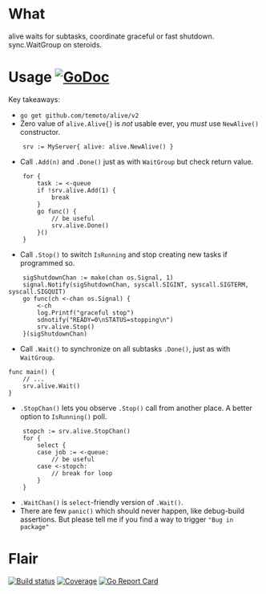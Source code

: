 # What

alive waits for subtasks, coordinate graceful or fast shutdown. sync.WaitGroup on steroids.


# Usage [![GoDoc](https://godoc.org/github.com/temoto/alive?status.svg)](https://godoc.org/github.com/temoto/alive)

Key takeaways:

* `go get github.com/temoto/alive/v2`
* Zero value of `alive.Alive{}` is *not* usable ever, you *must* use `NewAlive()` constructor.
```
    srv := MyServer{ alive: alive.NewAlive() }
```
* Call `.Add(n)` and `.Done()` just as with `WaitGroup` but check return value.
```
    for {
        task := <-queue
        if !srv.alive.Add(1) {
            break
        }
        go func() {
            // be useful
            srv.alive.Done()
        }()
    }
```
* Call `.Stop()` to switch `IsRunning` and stop creating new tasks if programmed so.
```
    sigShutdownChan := make(chan os.Signal, 1)
    signal.Notify(sigShutdownChan, syscall.SIGINT, syscall.SIGTERM, syscall.SIGQUIT)
    go func(ch <-chan os.Signal) {
        <-ch
        log.Printf("graceful stop")
        sdnotify("READY=0\nSTATUS=stopping\n")
        srv.alive.Stop()
    }(sigShutdownChan)
```
* Call `.Wait()` to synchronize on all subtasks `.Done()`, just as with `WaitGroup`.
```
func main() {
    // ...
    srv.alive.Wait()
}
```
* `.StopChan()` lets you observe `.Stop()` call from another place. A better option to `IsRunning()` poll.
```
    stopch := srv.alive.StopChan()
    for {
        select {
        case job := <-queue:
            // be useful
        case <-stopch:
            // break for loop
        }
    }
```
* `.WaitChan()` is `select`-friendly version of `.Wait()`.
* There are few `panic()` which should never happen, like debug-build assertions. But please tell me if you find a way to trigger `"Bug in package"`


# Flair

[![Build status](https://travis-ci.org/temoto/alive.svg?branch=master)](https://travis-ci.org/temoto/alive)
[![Coverage](https://codecov.io/gh/temoto/alive/branch/master/graph/badge.svg)](https://codecov.io/gh/temoto/alive)
[![Go Report Card](https://goreportcard.com/badge/github.com/temoto/alive)](https://goreportcard.com/report/github.com/temoto/alive)
